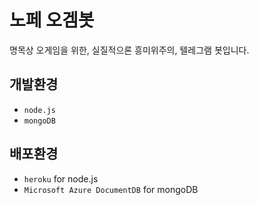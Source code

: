 # 노페 오겜봇

명목상 오게임을 위한, 실질적으론 흥미위주의, 텔레그램 봇입니다.

## 개발환경

- `node.js`
- `mongoDB`

## 배포환경

- `heroku` for node.js
- `Microsoft Azure DocumentDB` for mongoDB
